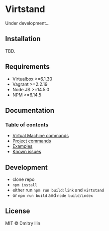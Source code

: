 # Virtstand

Under development...

## Installation

TBD.

## Requirements

* Virtualbox >=6.1.30
* Vagrant >=2.2.19
* Node.JS >=14.5.0
* NPM >=6.14.5

## Documentation

### Table of contents

* [Virtual Machine commands](/docs/commands_vm.md)
* [Project commands](/docs/commands_project.md)
* [Examples](/docs/examples.md)
* [Known issues](/docs/known_issues.md)

## Development

* clone repo
* `npm install`
* either run `npm run build:link` and `virtstand`
* or `npm run build` and `node build/index`

## License

MIT © Dmitry Ilin
